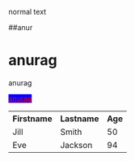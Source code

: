 
normal text

##anur

<h1>anurag</h1>
<p>anurag</p>
<a href="www.google.com" style="color:red; background-color:blue">anurag</a>
  <img src="https://th.bing.com/th/id/OIP.RZfHbjB3tbUnNRwet0gj0wHaEu?w=260&h=180&c=7&o=5&dpr=1.25&pid=1.7" alt="">
  <table style="width:100%">
  <tr>
    <th>Firstname</th>
    <th>Lastname</th>
    <th>Age</th>
  </tr>
  <tr>
    <td>Jill</td>
    <td>Smith</td>
    <td>50</td>
  </tr>
  <tr>
    <td>Eve</td>
    <td>Jackson</td>
    <td>94</td>
  </tr>
</table>
